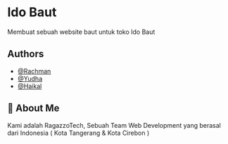 # Ido Baut

Membuat sebuah website baut untuk toko Ido Baut

## Authors

- [@Rachman](https://github.com/Rachmannh)
- [@Yudha](https://github.com/lazyboy26)
- [@Haikal](https://github.com/GrimsAlphaDev)

## 🚀 About Me

Kami adalah RagazzoTech, Sebuah Team Web Development yang berasal dari Indonesia
( Kota Tangerang & Kota Cirebon )
